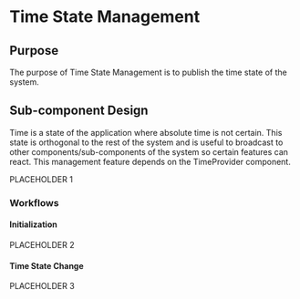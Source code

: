 # Time State Management

## Purpose

The purpose of Time State Management is to publish the time state of the system.

## Sub-component Design

Time is a state of the application where absolute time is not certain. This state is orthogonal to the rest of the system and is useful to broadcast to other components/sub-components of the system so certain features can react. This management feature depends on the TimeProvider component.



PLACEHOLDER 1


### Workflows

#### Initialization


PLACEHOLDER 2



#### Time State Change


PLACEHOLDER 3
